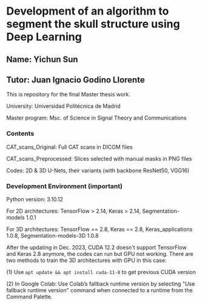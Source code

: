 # Development of an algorithm to segment the skull structure using Deep Learning

## Name: Yichun Sun

## Tutor: Juan Ignacio Godino Llorente


This is repository for the final Master thesis work. 

University: Universidad Politécnica de Madrid

Master program: Msc. of Science in Signal Theory and Communications

### Contents

CAT_scans_Original: Full CAT scans in DICOM files

CAT_scans_Preprocessed: Slices selected with manual masks in PNG files

Codes: 2D & 3D U-Nets, their variants (with backbone ResNet50, VGG16)

### Development Environment (important)

Python version: 3.10.12

For 2D architectures: TensorFlow > 2.14, Keras > 2.14, Segmentation-models 1.0.1

For 3D architectures: TensorFlow == 2.8, Keras == 2.8, Keras_applications 1.0.8, Segmentation-models-3D 1.0.8

After the updating in Dec. 2023, CUDA 12.2 doesn't support TensorFlow and Keras 2.8 anymore, the codes can run but GPU not working. There are two methods to train the 3D architectures with GPU in this case:

(1) Use `apt update && apt install cuda-11-8` to get previous CUDA version

(2) In Google Colab: Use Colab’s fallback runtime version by selecting "Use fallback runtime version" command when connected to a runtime from the Command Palette.
